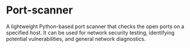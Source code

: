 # Port-scanner
A lightweight Python-based port scanner that checks the open ports on a specified host. It can be used for network security testing, identifying potential vulnerabilities, and general network diagnostics.
